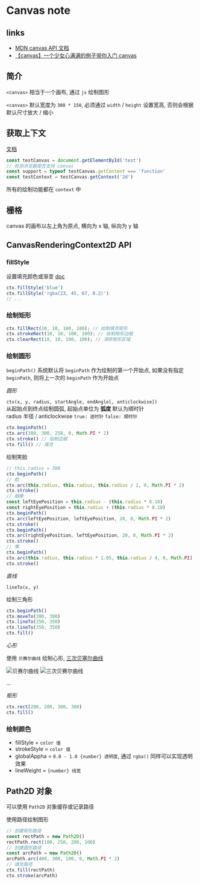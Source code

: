# Canvas note

## links
- [MDN canvas API 文档](https://developer.mozilla.org/zh-CN/docs/Web/API/Canvas_API)
- [【canvas】一个少女心满满的例子带你入门 canvas](http://cherryblog.site/canvas-star.html)

## 简介
`<canvas>` 相当于一个画布, 通过 `js` 绘制图形

`<canvas>` 默认宽度为 `300 * 150`, 必须通过 `width` / `height` 设置宽高, 否则会根据默认尺寸放大 / 缩小

## 获取上下文
[文档](/Users/test/test/canvas.html)

```javascript
const testCanvas = document.getElementById('test')
// 检测浏览器是否支持 canvas
const support = typeof testCanvas.getContent === 'function'
const testContext = testCanvas.getContext('2d')
```
所有的绘制功能都在 `context` 中

## 栅格
canvas 的画布以左上角为原点, 横向为 x 轴, 纵向为 y 轴

## CanvasRenderingContext2D API
### fillStyle
设置填充颜色或渐变 [doc](https://developer.mozilla.org/zh-CN/docs/Web/API/CanvasRenderingContext2D/fillStyle)
```javascript
ctx.fillStyle('blue')
ctx.fillStyle('rgba(23, 45, 67, 0.2)')
// ...
```

### 绘制矩形
```javascript
ctx.fillRect(10, 10, 100, 100); // 绘制填充矩形
ctx.strokeRect(10, 10, 100, 100); // 绘制矩形边框
ctx.clearRect(10, 10, 100, 100); // 清除矩形区域
```

### 绘制圆形
`beginPath()` 系统默认将 `beginPath` 作为绘制的第一个开始点, 如果没有指定 `beginPath`, 则将上一次的 `beginPath` 作为开始点

*圆形*

`ctx(x, y, radius, startAngle, endAngle[, anticlockwise])`  
从起始点到终点绘制圆弧, 起始点单位为 **弧度** 默认为顺时针  
radius 半径 / anticlockwise `true: 逆时针` `false: 顺时针`  
```javascript
ctx.beginPath()
ctx.arc(300, 300, 250, 0, Math.PI * 2)
ctx.stroke() // 绘制边框
ctx.fill() // 填充
```

绘制笑脸
```javascript
// this.radius = 300
ctx.beginPath()
// 脸
ctx.arc(this.radius, this.radius, this.radius / 2, 0, Math.PI * 2)
ctx.stroke()
// 眼睛
const leftEyePosition = this.radius - (this.radius * 0.18)
const rightEyePosition = this.radius + (this.radius * 0.18)
ctx.beginPath()
ctx.arc(leftEyePosition, leftEyePosition, 20, 0, Math.PI * 2)
ctx.stroke()
ctx.beginPath()
ctx.arc(rightEyePosition, leftEyePosition, 20, 0, Math.PI * 2)
ctx.stroke()
// 嘴
ctx.beginPath()
ctx.arc(this.radius, this.radius * 1.05, this.radius / 4, 0, Math.PI)
ctx.stroke()
```

*直线*

`lineTo(x, y)`

绘制三角形
```javascript
ctx.beginPath()
ctx.moveTo(300, 300)
ctx.lineTo(250, 350)
ctx.lineTo(350, 350)
ctx.fill()
```

*心形*

使用 `贝赛尔曲线` 绘制心形, [三次贝塞尔曲线](https://www.cnblogs.com/joyho/articles/5817170.html)

![贝赛尔曲线](https://mdn.mozillademos.org/files/223/Canvas_curves.png)
![三次贝赛尔曲线](https://images2015.cnblogs.com/blog/385229/201608/385229-20160829104858933-1753348065.gif)

...

*矩形*

```javascript
ctx.rect(200, 200, 300, 300)
ctx.fill()
```

### 绘制颜色
- fillStyle = `color 值`
- strokeStyle = `color 值`
- globalAppha = `0.0 - 1.0 {number} 透明度`, 通过 `rgba()` 同样可以实现透明效果
- lineWeight = `{number} 线宽`

## Path2D 对象
可以使用 `Path2D` 对象缓存或记录路径

使用路径绘制图形
```javascript
// 创建矩形路径
const rectPath = new Path2D()
rectPath.rect(100, 250, 200, 100)
// 创建圆形路径
const arcPath = new Path2D()
arcPath.arc(400, 300, 100, 0, Math.PI * 2)
// 填充路径
ctx.fill(rectPath)
ctx.stroke(arcPath)
```




